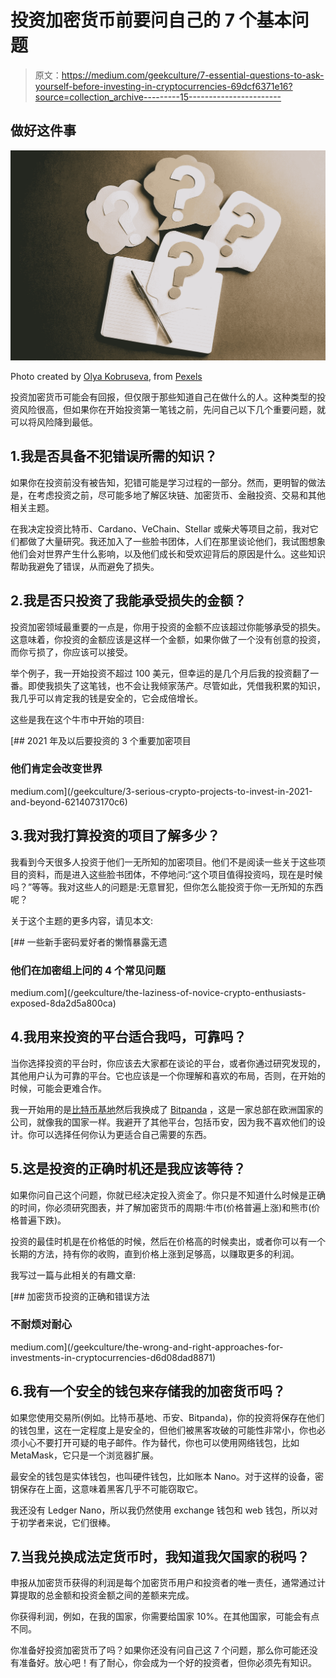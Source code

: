 # 投资加密货币前要问自己的 7 个基本问题

> 原文：<https://medium.com/geekculture/7-essential-questions-to-ask-yourself-before-investing-in-cryptocurrencies-69dcf6371e16?source=collection_archive---------15----------------------->

## 做好这件事

![](img/a599a5c0034fd1b837093b6fcbccc626.png)

Photo created by [Olya Kobruseva](https://www.pexels.com/ro-ro/@olyakobruseva?utm_content=attributionCopyText&utm_medium=referral&utm_source=pexels), from [Pexels](https://www.pexels.com/ro-ro/fotografie/papetarie-conceptual-semnul-intrebarii-ambarca-iunile-de-hartie-5428830/?utm_content=attributionCopyText&utm_medium=referral&utm_source=pexels)

投资加密货币可能会有回报，但仅限于那些知道自己在做什么的人。这种类型的投资风险很高，但如果你在开始投资第一笔钱之前，先问自己以下几个重要问题，就可以将风险降到最低。

## 1.我是否具备不犯错误所需的知识？

如果你在投资前没有被告知，犯错可能是学习过程的一部分。然而，更明智的做法是，在考虑投资之前，尽可能多地了解区块链、加密货币、金融投资、交易和其他相关主题。

在我决定投资比特币、Cardano、VeChain、Stellar 或柴犬等项目之前，我对它们都做了大量研究。我还加入了一些脸书团体，人们在那里谈论他们，我试图想象他们会对世界产生什么影响，以及他们成长和受欢迎背后的原因是什么。这些知识帮助我避免了错误，从而避免了损失。

## 2.我是否只投资了我能承受损失的金额？

投资加密领域最重要的一点是，你用于投资的金额不应该超过你能够承受的损失。这意味着，你投资的金额应该是这样一个金额，如果你做了一个没有创意的投资，而你亏损了，你应该可以接受。

举个例子，我一开始投资不超过 100 美元，但幸运的是几个月后我的投资翻了一番。即使我损失了这笔钱，也不会让我倾家荡产。尽管如此，凭借我积累的知识，我几乎可以肯定我的钱是安全的，它会成倍增长。

这些是我在这个牛市中开始的项目:

[](/geekculture/3-serious-crypto-projects-to-invest-in-2021-and-beyond-6214073170c6) [## 2021 年及以后要投资的 3 个重要加密项目

### 他们肯定会改变世界

medium.com](/geekculture/3-serious-crypto-projects-to-invest-in-2021-and-beyond-6214073170c6) 

## 3.我对我打算投资的项目了解多少？

我看到今天很多人投资于他们一无所知的加密项目。他们不是阅读一些关于这些项目的资料，而是进入这些脸书团体，不停地问:“这个项目值得投资吗，现在是时候吗？”等等。我对这些人的问题是:无意冒犯，但你怎么能投资于你一无所知的东西呢？

关于这个主题的更多内容，请见本文:

[](/geekculture/the-laziness-of-novice-crypto-enthusiasts-exposed-8da2d5a800ca) [## 一些新手密码爱好者的懒惰暴露无遗

### 他们在加密组上问的 4 个常见问题

medium.com](/geekculture/the-laziness-of-novice-crypto-enthusiasts-exposed-8da2d5a800ca) 

## 4.我用来投资的平台适合我吗，可靠吗？

当你选择投资的平台时，你应该去大家都在谈论的平台，或者你通过研究发现的，其他用户认为可靠的平台。它也应该是一个你理解和喜欢的布局，否则，在开始的时候，可能会更难合作。

我一开始用的是[比特币基地](https://www.coinbase.com/)然后我换成了 [Bitpanda](https://www.bitpanda.com/) ，这是一家总部在欧洲国家的公司，就像我的国家一样。我避开了其他平台，包括币安，因为我不喜欢他们的设计。你可以选择任何你认为更适合自己需要的东西。

## 5.这是投资的正确时机还是我应该等待？

如果你问自己这个问题，你就已经决定投入资金了。你只是不知道什么时候是正确的时间，你必须研究图表，并了解加密货币的周期:牛市(价格普遍上涨)和熊市(价格普遍下跌)。

投资的最佳时机是在价格低的时候，然后在价格高的时候卖出，或者你可以有一个长期的方法，持有你的收购，直到价格上涨到足够高，以赚取更多的利润。

我写过一篇与此相关的有趣文章:

[](/geekculture/the-wrong-and-right-approaches-for-investments-in-cryptocurrencies-d6d08dad8871) [## 加密货币投资的正确和错误方法

### 不耐烦对耐心

medium.com](/geekculture/the-wrong-and-right-approaches-for-investments-in-cryptocurrencies-d6d08dad8871) 

## 6.我有一个安全的钱包来存储我的加密货币吗？

如果您使用交易所(例如。比特币基地、币安、Bitpanda)，你的投资将保存在他们的钱包里，这在一定程度上是安全的，但他们被黑客攻破的可能性非常小，你也必须小心不要打开可疑的电子邮件。作为替代，你也可以使用网络钱包，比如 MetaMask，它只是一个浏览器扩展。

最安全的钱包是实体钱包，也叫硬件钱包，比如账本 Nano。对于这样的设备，密钥保存在上面，这意味着黑客几乎不可能窃取它。

我还没有 Ledger Nano，所以我仍然使用 exchange 钱包和 web 钱包，所以对于初学者来说，它们很棒。

## 7.当我兑换成法定货币时，我知道我欠国家的税吗？

申报从加密货币获得的利润是每个加密货币用户和投资者的唯一责任，通常通过计算提取的总金额和投资金额之间的差额来完成。

你获得利润，例如，在我的国家，你需要给国家 10%。在其他国家，可能会有点不同。

你准备好投资加密货币了吗？如果你还没有问自己这 7 个问题，那么你可能还没有准备好。放心吧！有了耐心，你会成为一个好的投资者，但你必须先有知识。